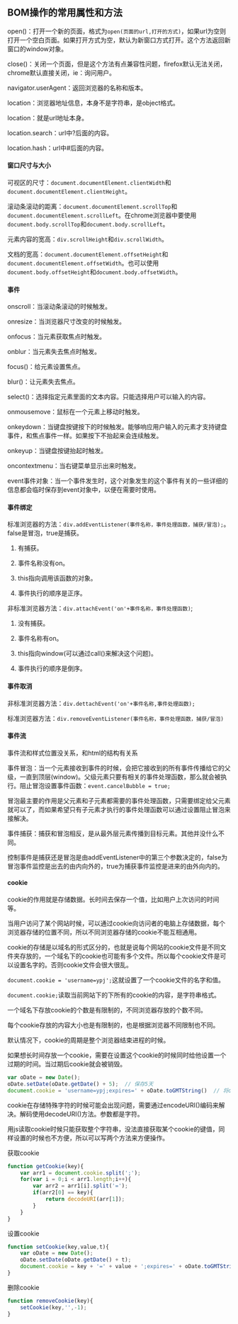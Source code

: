 
## BOM操作的常用属性和方法

open()：打开一个新的页面，格式为`open(页面的url,打开的方式)`，如果url为空则打开一个空白页面。如果打开方式为空，默认为新窗口方式打开。这个方法返回新窗口的window对象。

close()：关闭一个页面，但是这个方法有点兼容性问题，firefox默认无法关闭，chrome默认直接关闭，ie：询问用户。

navigator.userAgent：返回浏览器的名称和版本。

location：浏览器地址信息，本身不是字符串，是object格式。

location：就是url地址本身。

location.search：url中?后面的内容。

location.hash：url中#后面的内容。

#### 窗口尺寸与大小

可视区的尺寸：`document.documentElement.clientWidth`和`document.documentElement.clientHeight`。

滚动条滚动的距离：`document.documentElement.scrollTop`和`document.documentElement.scrollLeft`。在chrome浏览器中要使用`document.body.scrollTop`和`document.body.scrollLeft`。

元素内容的宽高：`div.scrollHeight`和`div.scrollWidth`。

文档的宽高：`document.documentElement.offsetHeight`和`document.documentElement.offsetWidth`。也可以使用`document.body.offsetHeight`和`document.body.offsetWidth`。

#### 事件

onscroll：当滚动条滚动的时候触发。

onresize：当浏览器尺寸改变的时候触发。

onfocus：当元素获取焦点时触发。

onblur：当元素失去焦点时触发。

focus()：给元素设置焦点。

blur()：让元素失去焦点。

select()：选择指定元素里面的文本内容。只能选择用户可以输入的内容。

onmousemove：鼠标在一个元素上移动时触发。

onkeydown：当键盘按键按下的时候触发。能够响应用户输入的元素才支持键盘事件，和焦点事件一样。如果按下不抬起来会连续触发。

onkeyup：当键盘按键抬起时触发。

oncontextmenu：当右键菜单显示出来时触发。

event事件对象：当一个事件发生时，这个对象发生的这个事件有关的一些详细的信息都会临时保存到event对象中，以便在需要时使用。

#### 事件绑定

标准浏览器的方法：`div.addEventListener(事件名称，事件处理函数，捕获/冒泡);`。false是冒泡，true是捕获。

1. 有捕获。

2. 事件名称没有on。

3. this指向调用该函数的对象。

4. 事件执行的顺序是正序。

非标准浏览器方法：`div.attachEvent('on'+事件名称，事件处理函数)`;

1. 没有捕获。

2. 事件名称有on。

3. this指向window(可以通过call()来解决这个问题)。

4. 事件执行的顺序是倒序。

#### 事件取消

非标准浏览器方法：`div.dettachEvent('on'+事件名称,事件处理函数);`

标准浏览器方法：`div.removeEventListener(事件名称，事件处理函数，捕获/冒泡)`

#### 事件流

事件流和样式位置没关系，和html的结构有关系

事件冒泡：当一个元素接收到事件的时候，会把它接收到的所有事件传播给它的父级，一直到顶层(window)。父级元素只要有相关的事件处理函数，那么就会被执行。阻止冒泡设置事件函数：`event.cancelBubble = true;`

冒泡最主要的作用是父元素和子元素都需要的事件处理函数，只需要绑定给父元素就可以了，而如果希望只有子元素才执行的事件处理函数可以通过设置阻止冒泡来接解决。


事件捕获：捕获和冒泡相反，是从最外层元素传播到目标元素。其他并没什么不同。

控制事件是捕获还是冒泡是由addEventListener中的第三个参数决定的，false为冒泡事件监控是出去的由内向外的，true为捕获事件监控是进来的由外向内的。

#### cookie

cookie的作用就是存储数据。长时间去保存一个值，比如用户上次访问的时间等。

当用户访问了某个网站时候，可以通过cookie向访问者的电脑上存储数据，每个浏览器存储的位置不同，所以不同浏览器存储的cookie不能互相通用。

cookie的存储是以域名的形式区分的，也就是说每个网站的cookie文件是不同文件夹存放的，一个域名下的cookie也可能有多个文件。所以每个cookie文件是可以设置名字的。否则cookie文件会很大很乱。

`document.cookie = 'username=ypj';`这就设置了一个cookie文件的名字和值。

`document.cookie;`读取当前网站下的下所有的cookie的内容，是字符串格式。


一个域名下存放cookie的个数是有限制的，不同浏览器存放的个数不同。

每个cookie存放的内容大小也是有限制的，也是根据浏览器不同限制也不同。

默认情况下，cookie的周期是整个浏览器结束进程的时候。

如果想长时间存放一个cookie，需要在设置这个cookie的时候同时给他设置一个过期的时间。当过期后cookie就会被销毁。

```js
var oDate = new Date();
oDate.setDate(oDate.getDate() + 5);  // 保存5天
document.cookie = 'username=ypj;expires=' + oDate.toGMTString()  // 将oDate又object转为string;
```

cookie在存储特殊字符的时候可能会出现问题，需要通过encodeURI()编码来解决。解码使用decodeURI()方法。参数都是字符。

用js读取cookie时候只能获取整个字符串，没法直接获取某个cookie的键值，同样设置的时候也不方便，所以可以写两个方法来方便操作。

获取cookie

```js
function getCookie(key){
    var arr1 = document.cookie.split(';');
    for(var i = 0;i < arr1.length;i++){
        var arr2 = arr1[i].split('=');
        if(arr2[0] == key){
            return decodeURI(arr[1]);
        }
    }
}
```

设置cookie

```js
function setCookie(key,value,t){
    var oDate = new Date();
    oDate.setDate(oDate.getDate() + t);
    document.cookie = key + '=' + value + ';expires=' + oDate.toGMTString();
}
```

删除cookie

```js
function removeCookie(key){
    setCookie(key,'',-1);
}
```